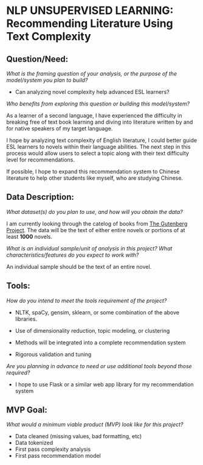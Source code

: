# NLP UNSUPERVISED LEARNING: Recommending Literature Using Text Complexity

## Question/Need:
*What is the framing question of your analysis, or the purpose of the model/system you plan to build?*

- Can analyzing novel complexity help advanced ESL learners?

*Who benefits from exploring this question or building this model/system?*  

As a learner of a second language, I have experienced the difficulty in breaking free of text book learning and diving into literature written by and for native speakers of my target language.

I hope by analyzing text complexity of English literature, I could better guide ESL learners to novels within their language abilities.
The next step in this process would allow users to select a topic along with their text difficulty level for recommendations.

If possible, I hope to expand this recommendation system to Chinese literature to help other students like myself, who are studying Chinese.


## Data Description:
*What dataset(s) do you plan to use, and how will you obtain the data?*  

I am currently looking through the catelog of books from [The Gutenberg Project](https://www.gutenberg.org/). The data will be the text of either entire novels or portions of at least **1000** novels.

*What is an individual sample/unit of analysis in this project? What characteristics/features do you expect to work with?*

An individual sample should be the text of an entire novel.

## Tools:
*How do you intend to meet the tools requirement of the project?*
- NLTK, spaCy, gensim, sklearn, or some combination of the above libraries.

- Use of dimensionality reduction, topic modeling, or clustering
- Methods will be integrated into a complete recommendation system 
- Rigorous validation and tuning

*Are you planning in advance to need or use additional tools beyond those required?*
- I hope to use Flask or a similar web app library for my recommendation system

## MVP Goal:
*What would a minimum viable product (MVP) look like for this project?*
- Data cleaned (missing values, bad formatting, etc)
- Data tokenized
- First pass complexity analysis
- First pass recommendation model
